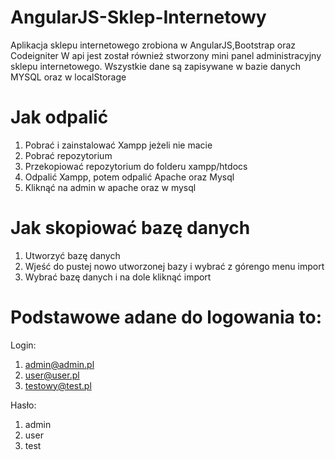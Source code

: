 # AngularJS-Sklep-Internetowy
Aplikacja sklepu internetowego zrobiona w AngularJS,Bootstrap oraz Codeigniter
W api jest został również stworzony mini panel administracyjny sklepu internetowego.
Wszystkie dane są zapisywane w bazie danych MYSQL oraz w localStorage

# Jak odpalić

1) Pobrać i zainstalować Xampp jeżeli nie macie
2) Pobrać repozytorium
3) Przekopiować repozytorium do folderu xampp/htdocs
4) Odpalić Xampp, potem odpalić Apache oraz Mysql
5) Kliknąć na admin w apache oraz w mysql

# Jak skopiować bazę danych

1) Utworzyć bazę danych 
2) Wjeść do pustej nowo utworzonej bazy i wybrać z górengo menu import
3) Wybrać bazę danych i na dole kliknąć import

# Podstawowe adane do logowania to: 

Login:          
1) admin@admin.pl  
2) user@user.pl    
3) testowy@test.pl

Hasło:
1) admin
2) user
3) test

